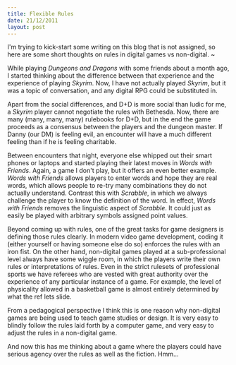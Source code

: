 ```yaml
--- 
title: Flexible Rules
date: 21/12/2011
layout: post
---
```


I'm trying to kick-start some writing on this blog that is not assigned, so here are some short thoughts on rules in digital games vs non-digital.
~

While playing *Dungeons and Dragons*  with some friends about a month ago, I started thinking about the difference between that experience and the experience of playing *Skyrim*.
Now, I have not actually played *Skyrim*, but it was a topic of conversation, and any digital RPG could be substituted in.

Apart from the social differences, and D+D is more social than ludic for me, a *Skyrim* player cannot negotiate the rules with Bethesda.
Now, there are many (many, many, many) rulebooks for D+D, but in the end the game proceeds as a consensus between the players and the dungeon master.
If Danny (our DM) is feeling evil, an encounter will have a much different feeling than if he is feeling charitable.

Between encounters that night, everyone else whipped out their smart phones or laptops and started playing their latest moves in *Words with Friends*.
Again, a game I don't play, but it offers an even better example.
*Words with Friends* allows players to enter words and hope they are real words, which allows people to re-try many combinations they do not actually understand.
Contrast this with *Scrabble*, in which we always challenge the player to know the definition of the word. 
In effect, *Words with Friends* removes the linguistic aspect of *Scrabble*.
It could just as easily be played with arbitrary symbols assigned point values.

Beyond coming up with rules, one of the great tasks for game designers is defining those rules clearly.
In modern video game development, coding it (either yourself or having someone else do so) enforces the rules with an iron fist.
On the other hand, non-digital games played at a sub-professional level always have some wiggle room, in which the players write their own rules or interpretations of rules.
Even in the strict rulesets of professional sports we have referees who are vested with great authority over the experience of any particular instance of a game.
For example, the level of physicality allowed in a basketball game is almost entirely determined by what the ref lets slide.

From a pedagogical perspective I think this is one reason why non-digital games are being used to teach game studies or design.
It is very easy to blindly follow the rules laid forth by a computer game, and very easy to adjust the rules in a non-digital game.

And now this has me thinking about a game where the players could have serious agency over the rules as well as the fiction.
Hmm...

